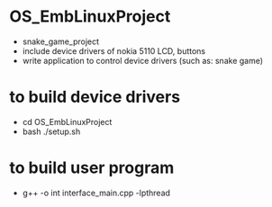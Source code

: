 # OS_EmbLinuxProject
  - snake_game_project
  - include device drivers of nokia 5110 LCD, buttons
  - write application to control device drivers (such as: snake game)
# to build device drivers
  - cd OS_EmbLinuxProject
  - bash ./setup.sh
# to build user program
  - g++ -o int interface_main.cpp -lpthread
